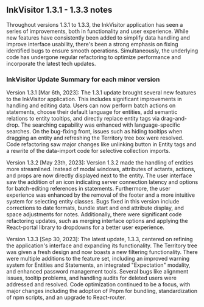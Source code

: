 ## InkVisitor 1.3.1 - 1.3.3 notes

Throughout versions 1.3.1 to 1.3.3, the InkVisitor application has seen a series of improvements, both in functionality and user experience. While new features have consistently been added to simplify data handling and improve interface usability, there's been a strong emphasis on fixing identified bugs to ensure smooth operations. Simultaneously, the underlying code has undergone regular refactoring to optimize performance and incorporate the latest tech updates.

### InkVisitor Update Summary for each minor version

Version 1.3.1 [Mar 6th, 2023]:
The 1.3.1 update brought several new features to the InkVisitor application. This includes significant improvements in handling and editing data. Users can now perform batch actions on statements, choose their default language for entities, add semantic relations to entity tooltips, and directly replace entity tags via drag-and-drop. The searching capability was enhanced with language-specific searches. On the bug-fixing front, issues such as hiding tooltips when dragging an entity and refreshing the Territory tree box were resolved. Code refactoring saw major changes like unlinking button in Entity tags and a rewrite of the data-import code for selective collection imports.

Version 1.3.2 [May 23th, 2023]:
Version 1.3.2 made the handling of entities more streamlined. Instead of modal windows, attributes of actants, actions, and props are now directly displayed next to the entity. The user interface saw the addition of an icon indicating server connection latency and options for batch-editing references in statements. Furthermore, the user experience was enhanced by the removal of the footer and a more intuitive system for selecting entity classes. Bugs fixed in this version include corrections to date formats, bundle start and end attribute display, and space adjustments for notes. Additionally, there were significant code refactoring updates, such as merging interface options and applying the React-portal library to dropdowns for a better user experience.

Version 1.3.3 [Sep 30, 2023]:
The latest update, 1.3.3, centered on refining the application's interface and expanding its functionality. The Territory tree was given a fresh design and now boasts a new filtering functionality. There were multiple additions to the feature set, including an improved warning system for Entities and Statements, an integrated "Expectation" modality, and enhanced password management tools. Several bugs like alignment issues, tooltip problems, and handling audits for deleted users were addressed and resolved. Code optimization continued to be a focus, with major changes including the adoption of Pnpm for bundling, standardization of npm scripts, and an upgrade to React-router.
